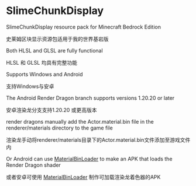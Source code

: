 # SlimeChunkDisplay
SlimeChunkDisplay resource pack for Minecraft Bedrock Edition

史莱姆区块显示资源包适用于我的世界基岩版

Both HLSL and GLSL are fully functional

HLSL 和 GLSL 均具有完整功能

Supports Windows and Android

支持Windows与安卓

The Android Render Dragon branch supports versions 1.20.20 or later

安卓渲染龙分支支持1.20.20 或更高版本

render dragons manually add the Actor.material.bin file in the renderer/materials directory to the game file

渲染龙手动将renderer/materials目录下的Actor.material.bin文件添加至游戏文件内

Or Android can use [MaterialBinLoader](https://github.com/ddf8196/MaterialBinLoader) to make an APK that loads the Render Dragon shader

或者安卓可使用 [MaterialBinLoader](https://github.com/ddf8196/MaterialBinLoader) 制作可加载渲染龙着色器的APK
